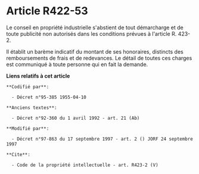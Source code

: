 # Article R422-53

Le conseil en propriété industrielle s'abstient de tout démarcharge et de toute publicité non autorisés dans les conditions
prévues à l'article R. 423-2. 

Il établit un barème indicatif du montant de ses honoraires, distincts des remboursements de frais et de redevances. Le
détail de toutes ces charges est communiqué à toute personne qui en fait la demande.

**Liens relatifs à cet article**

	**Codifié par**:

	  - Décret n°95-385 1955-04-10

	**Anciens textes**:

	  - Décret n°92-360 du 1 avril 1992 - art. 21 (Ab)

	**Modifié par**:

	  - Décret n°97-863 du 17 septembre 1997 - art. 2 () JORF 24 septembre 1997

	**Cite**:

	  - Code de la propriété intellectuelle - art. R423-2 (V)
